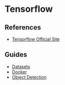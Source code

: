# Tensorflow

## References
 - [Tensorflow Official Site](https://www.tensorflow.org/)

## Guides
 - [Datasets](datasets.md)
 - [Docker](docker.md)
 - [Object Detection](object_detection/README.md)